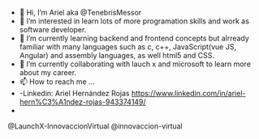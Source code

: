 - 👋 Hi, I’m Ariel aka @TenebrisMessor
- 👀 I’m interested in learn lots of more programation skills and work as software developer.
- 🌱 I’m currently learning backend and frontend concepts but alrready familiar with many languages such as c, c++, JavaScript(vue JS, Angular) and assembly languages, as well html5 and CSS.
- 💞️ I’m currently collaborating with lauch x and microsoft to learn more about my career. 
- 📫 How to reach me ...
-   -Linkedin: Ariel Hernández Rojas https://www.linkedin.com/in/ariel-hern%C3%A1ndez-rojas-943374149/
-   
@LaunchX-InnovaccionVirtual 
@innovaccion-virtual
<!---
TenebrisMessor/TenebrisMessor is a ✨ special ✨ repository because its `README.md` (this file) appears on your GitHub profile.
You can click the Preview link to take a look at your changes.
--->

